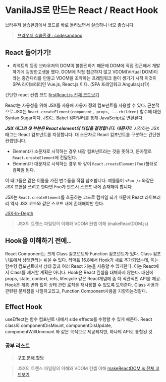 # VanilaJS로 만드는 React / React Hook
브라우저 실습환경에서 코드를 바로 돌려보면서 실습하니 너모 좋습니다.
 > [브라우저 실습환경 : codesandbox](https://codesandbox.io/index2)

 ## React 들어가기!
 - 리액트의 등장
 브라우저의 DOM이 불완전하기 때문에 DOM에 직접 접근해서 개발하기에 굉장한고생을 했다.
DOM에 직접 접근하지 않고 VDOM(Virtual DOM)이라는 중간다리를 만들고 VDOM을 조작하는 프레임워크 들이 생기기 시작
이것이 SPA 라이브러리인 Vue.js, React.js 이다. (SPA 프레임워크 Angular.js(?))

간단한 react 컨셉 코드 [firstReact.js 전체 코드보기](https://github.com/accidentlywoo/HelloReactive/blob/master/VanilaJS/makeReactFromVanilaJS/firstReact.js)

  React는 사용성을 위해 JSX를 사용해 사용자 정의 컴포넌트를 사용할 수 있다.
 근본적으로 JSX는 ``` React.createElement(component, props, ...children) ``` 함수에 대한 
 Syntax Sugar이다. JSX는 Babel 컴파일러를 통해 JavaScript로 변환된다.

 ***JSX 태그의 첫 부분은 React element의 타입을 결정합니다.***
 ***대문자***로 시작하는 JSX 태그는 React 컴포넌트를 지정합니다.
 대 소문자로 React 컴포넌트를 구분하는 간단한 컨셉입니다.
 
 - Element가 소문자로 시작하는 경우 내장 컴포넌트라는 것을 뜻하고, 문자열로 ```React.createElement```에 전달된다.
 - Element가 대문자로 시작하는 경우 <Foo/>와 같이 ```React.createElement(Foo)```형태로 컴파일 된다.

 이 태그들은 같은 이름을 가진 변수들을 직접 참조합니다.
 예를들어 ```<Foo />``` 와같은 JSX 표현을 쓰려고 한다면 Foo가 반드시 스코프 내에 존재해야 합니다.

 JSX는 ```React.createElement```를 호출하는 코드로 컴파일 되기 때문에 React 라이브러리 역시
 JSX 코드와 같은 스코프 내에 존재해야만 한다.

 [JSX-In-Depth](https://ko.reactjs.org/docs/jsx-in-depth.html)

> JSX의 트렌스 파일링의 이해와 VDOM 컨셉 이해 (makeReactDOM.js)

## Hook을 이해하기 전에..
React Component는 크게 Class 컴포넌트와 Function 컴포넌트가 있다.
Class 컴포넌트에서 상태관리는 쉬울 수 있다.
리액트 16.8에서 Hook가 새로 추가되었는데, 이는 함수형 컴포넌트에서 상태 값과 여러 React 기능을 사용할 수 있게한다.
 이는 React에서 Class를 제거할 계획은 아니다. Hook은 React 컨셉을 대체하지 않는다.
대신에 props, state, context, refs, lifecycle 같은 React개념에 좀 더 직관적인 API를 제공.
Hook은 계층 변화 없이 상태 관련 로직을 재사용할 수 있도록 도와준다.
Class 사용과 관련된 문제점을 나열하고있고, Function Component사용을 지향하는것같다.

## Effect Hook
useEffect는 함수 컴포넌트 내에서 side effects를 수행할 수 있게 해준다.
React class의 componentDisMount, componentDisUpdate, componentWillUnmount 와 같은 목적으로 제공되지만,
하나의 API로 통합된 것.

### 공부 리스트
> [구조 분해 할당](https://developer.mozilla.org/ko/docs/Web/JavaScript/Reference/Operators/Destructuring_assignment#%EB%B0%B0%EC%97%B4_%EA%B5%AC%EC%A1%B0_%EB%B6%84%ED%95%B4)

> JSX의 트렌스 파일링의 이해와 VDOM 컨셉 이해 [makeReactDOM.js 전체 코드보기](https://github.com/accidentlywoo/HelloReactive/blob/master/VanilaJS/makeReactFromVanilaJS/makeReactDOM.js)
